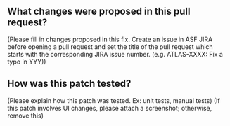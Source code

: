 ## What changes were proposed in this pull request?

(Please fill in changes proposed in this fix. Create an issue in ASF JIRA before opening a pull request and
set the title of the pull request which starts with
the corresponding JIRA issue number. (e.g. ATLAS-XXXX: Fix a typo in YYY))


## How was this patch tested?

(Please explain how this patch was tested. Ex: unit tests, manual tests)
(If this patch involves UI changes, please attach a screenshot; otherwise, remove this)